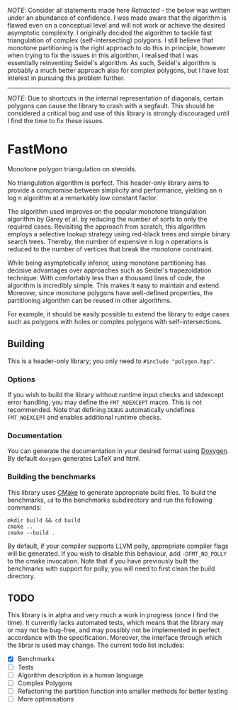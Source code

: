 _NOTE_: Consider all statements made here *Retracted* - the below was written under an abundance of confidence. I was made aware that the algorithm is flawed even on a conceptual level and will not work or achieve the desired asymptotic complexity. I originally decided the algorithm to tackle fast triangulation of complex (self-intersecting) polygons. I still believe that monotone partitioning is the right approach to do this in principle, however when trying to fix the issues in this algorithm, I realised that I was essentially reinventing Seidel's algorithm. As such, Seidel's algorithm is probably a much better approach also for complex polygons, but I have lost interest in pursuing this problem further.

----

_NOTE_: Due to shortcuts in the internal representation of diagonals, certain
polygons can cause the library to crash with a segfault. This should be
considered a critical bug and use of this library is strongly discouraged until
I find the time to fix these issues.

# FastMono
Monotone polygon triangulation on steroids.

No triangulation algorithm is perfect. This header-only library aims to provide
a compromise between simplicity and performance, yielding an n log n algorithm
at a remarkably low constant factor.

The algorithm used improves on the popular monotone triangulation algorithm by
Garey et al. by reducing the number of sorts to only the required cases.
Revisiting the approach from scratch, this algorithm employs a selective lookup
strategy using red-black trees and simple binary search trees. Thereby, the
number of expensive n log n operations is reduced to the number of vertices that
break the monotone constraint.

While being asymptotically inferior, using monotone partitioning has decisive
advantages over approaches such as Seidel's trapezoidation technique: With
comfortably less than a thousand lines of code, the algorithm is incredibly
simple. This makes it easy to maintain and extend. Moreover, since monotone
polygons have well-defined properties, the partitioning algorithm can be reused
in other algorithms.

For example, it should be easily possible to extend the library to edge cases
such as polygons with holes or complex polygons with self-intersections.

## Building
This is a header-only library; you only need to `#include "polygon.hpp"`.

### Options
If you wish to build the library without runtime input checks and stdexcept
error handling, you may define the `FMT_NOEXCEPT` macro. This is not
recommended. Note that defining `DEBUG` automatically undefines `FMT_NOEXCEPT`
and enables additional runtime checks.

### Documentation
You can generate the documentation in your desired format using
[Doxygen](http://www.doxygen.org). By default `doxygen` generates LaTeX and
html.

### Building the benchmarks
This library uses [CMake](https://cmake.org) to generate appropriate build
files. To build the benchmarks, `cd` to the benchmarks subdirectory and run the
following commands:

``` shell
mkdir build && cd build
cmake ..
cmake --build .
```

By default, if your compiler supports LLVM polly, appropriate compiler flags
will be generated. If you wish to disable this behaviour, add `-DFMT_NO_POLLY`
to the cmake invocation. Note that if you have previously built the benchmarks
with support for polly, you will need to first clean the build directory.

## TODO
This library is in alpha and very much a work in progress (once I find the
time). It currently lacks automated tests, which means that the library may or
may not be bug-free, and may possibly not be implemented in perfect accordance
with the specification. Moreover, the interface through which the librar is used
may change. The current todo list includes:
- [x] Benchmarks
- [ ] Tests
- [ ] Algorithm description in a human language
- [ ] Complex Polygons
- [ ] Refactoring the partition function into smaller methods for better testing
- [ ] More optimisations
